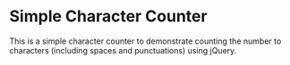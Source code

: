 # Simple Character Counter

This is a simple character counter to demonstrate counting the number to characters (including spaces and punctuations) using jQuery.
